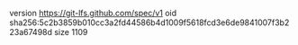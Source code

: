 version https://git-lfs.github.com/spec/v1
oid sha256:5c2b3859b010cc3a2fd44586b4d1009f5618fcd3e6de9841007f3b223a67498d
size 1109
